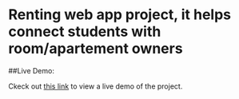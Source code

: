 # Renting web app project, it helps connect students with room/apartement owners

##Live Demo:

Ckeck out [this link](https://colocakesh.netlify.app) to view a live demo of the project.


